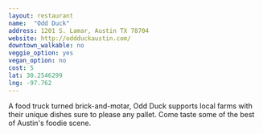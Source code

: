 ```yaml
---
layout: restaurant
name:  "Odd Duck"
address: 1201 S. Lamar, Austin TX 78704
website: http://oddduckaustin.com/
downtown_walkable: no
veggie_option: yes
vegan_option: no
cost: 5
lat: 30.2546299
lng: -97.762
---
```


A food truck turned brick-and-motar, Odd Duck supports local farms with their unique dishes sure to please any pallet. Come taste some of the best of Austin's foodie scene.
